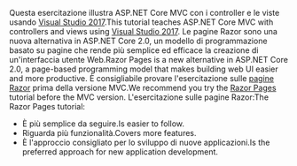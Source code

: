 <span data-ttu-id="d13d0-101">Questa esercitazione illustra ASP.NET Core MVC con i controller e le viste usando [Visual Studio 2017](https://www.visualstudio.com/).</span><span class="sxs-lookup"><span data-stu-id="d13d0-101">This tutorial teaches ASP.NET Core MVC with controllers and views using [Visual Studio 2017](https://www.visualstudio.com/).</span></span> <span data-ttu-id="d13d0-102">Le pagine Razor sono una nuova alternativa in ASP.NET Core 2.0, un modello di programmazione basato su pagine che rende più semplice ed efficace la creazione di un'interfaccia utente Web.</span><span class="sxs-lookup"><span data-stu-id="d13d0-102">Razor Pages is a new alternative in ASP.NET Core 2.0, a page-based programming model that makes building web UI easier and more productive.</span></span> <span data-ttu-id="d13d0-103">È consigliabile provare l'esercitazione sulle [pagine Razor](xref:mvc/razor-pages/index) prima della versione MVC.</span><span class="sxs-lookup"><span data-stu-id="d13d0-103">We recommend you try the [Razor Pages](xref:mvc/razor-pages/index) tutorial before the MVC version.</span></span> <span data-ttu-id="d13d0-104">L'esercitazione sulle pagine Razor:</span><span class="sxs-lookup"><span data-stu-id="d13d0-104">The Razor Pages tutorial:</span></span>

* <span data-ttu-id="d13d0-105">È più semplice da seguire.</span><span class="sxs-lookup"><span data-stu-id="d13d0-105">Is easier to follow.</span></span>
* <span data-ttu-id="d13d0-106">Riguarda più funzionalità.</span><span class="sxs-lookup"><span data-stu-id="d13d0-106">Covers more features.</span></span>
* <span data-ttu-id="d13d0-107">È l'approccio consigliato per lo sviluppo di nuove applicazioni.</span><span class="sxs-lookup"><span data-stu-id="d13d0-107">Is the preferred approach for new application development.</span></span>